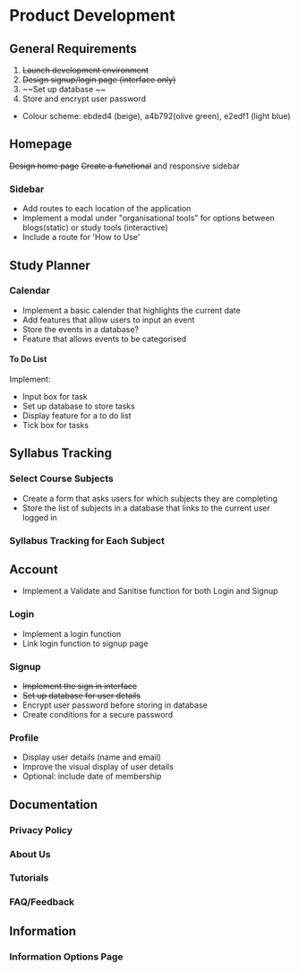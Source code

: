 # Product Development

## General Requirements

1. ~~Launch development environment~~
2. ~~Design signup/login page (interface only)~~
3. ~~Set up database ~~
4. Store and encrypt user password

- Colour scheme: ebded4 (beige), a4b792(olive green), e2edf1 (light blue)

## Homepage

~~Design home page~~
~~Create a functional~~ and responsive sidebar

### Sidebar

- Add routes to each location of the application
- Implement a modal under "organisational tools" for options between blogs(static) or study tools (interactive)
- Include a route for 'How to Use'

## Study Planner

### Calendar

- Implement a basic calender that highlights the current date
- Add features that allow users to input an event
- Store the events in a database?
- Feature that allows events to be categorised

#### To Do List

Implement:

- Input box for task
- Set up database to store tasks
- Display feature for a to do list
- Tick box for tasks

## Syllabus Tracking

### Select Course Subjects

- Create a form that asks users for which subjects they are completing
- Store the list of subjects in a database that links to the current user logged in

### Syllabus Tracking for Each Subject

## Account

- Implement a Validate and Sanitise function for both Login and Signup

### Login

- Implement a login function
- Link login function to signup page

### Signup

- ~~Implement the sign in interface~~
- ~~Set up database for user details~~
- Encrypt user password before storing in database
- Create conditions for a secure password

### Profile

- Display user details (name and email)
- Improve the visual display of user details
- Optional: include date of membership

## Documentation

### Privacy Policy

### About Us

### Tutorials

### FAQ/Feedback

## Information

### Information Options Page
